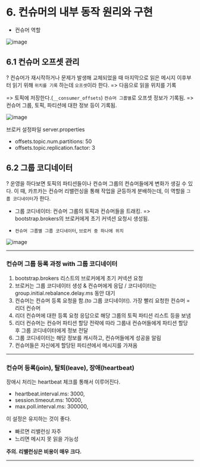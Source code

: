# 6. 컨슈머의 내부 동작 원리와 구현

- 컨슈머 역할

![image](https://user-images.githubusercontent.com/54942017/182159047-a6174f26-3931-4520-b740-39c642020d24.png)

## 6.1 컨슈머 오프셋 관리

? 컨슈머가 재시작하거나 문제가 발생해 교체되었을 때 마지막으로 읽은 메시지 이후부터 읽기 위해 `위치를 기록` 하는데 `오프셋`이라 한다. => 다음으로 읽을 위치를 기록

=> 토픽에 저장한다.(`__consumer_offsets`) `컨슈머 그룹별`로 오프셋 정보가 기록됨.
=> 컨슈머 그룹, 토픽, 파티션에 대한 정보 등이 기록됨.

![image](https://user-images.githubusercontent.com/54942017/182162397-41f01c3d-d000-429b-b6a2-ed2d6f2cd93c.png)

브로커 설정파일 server.properties

- offsets.topic.num.partitions: 50
- offsets.topic.replication.factor: 3

## 6.2 그룹 코디네이터

? 운영을 하다보면 토픽의 파티션들이나 컨슈머 그룹의 컨슈머들에게 변화가 생길 수 있다. 이 때, 카프카는 컨슈머 리밸런싱을 통해 작업을 균등하게 분배하는데, 이 역할을 `그룹 코디네이터`가 한다.

- 그룹 코디네이터: 컨슈머 그룹의 토픽과 컨슈머들을 트래킹. => bootstrap.brokers의 브로커에게 초기 커넥션 요청시 생성됨.

- `컨슈머 그룹별 그룹 코디네이터`, `브로커 중 하나에 위치`

![image](https://user-images.githubusercontent.com/54942017/182185588-10e9527c-53c3-4eb0-807e-006deae82e9d.png)

---

### 컨슈머 그룹 등록 과정 with 그룹 코디네이터

1. bootstrap.brokers 리스트의 브로커에게 초기 커넥션 요청
2. 브로커는 그룹 코디네이터 생성 & 컨슈머에게 응답 / 코디네이터는 group.initial.rebalance.delay.ms 동안 대기
3. 컨슈머는 컨슈머 등록 요청을 함.(to 그룹 코디네이터). 가장 빨리 요청한 컨슈머 = 리더 컨슈머
4. 리더 컨슈머에 대한 등록 요청 응답으로 해당 그룹의 토픽 파티션 리스트 등을 보냄
5. 리더 컨슈머는 컨슈머 파티션 할당 전략에 따라 그룹내 컨슈머들에게 파티션 할당 후 그룹 코디네이터에게 정보 전달
6. 그룹 코디네이터는 해당 정보를 캐시하고, 컨슈머들에게 성공을 알림
7. 컨슈머들은 자신에게 할당된 파티션에서 메시지를 가져옴

---

### 컨슈머 등록(join), 탈퇴(leave), 장애(heartbeat)

장애시 처리는 heartbeat 체크를 통해서 이루어진다.
- heartbeat.interval.ms: 3000,
- session.timeout.ms: 10000,
- max.poll.interval.ms: 300000,

이 설정은 유지하는 것이 좋다.
- 빠르면 리밸런싱 자주
- 느리면 메시지 못 읽을 가능성

**주의. 리밸런싱은 비용이 매우 크다.**

---

